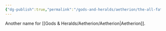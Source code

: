 ```yaml
---
{"dg-publish":true,"permalink":"/gods-and-heralds/aetherion/the-all-father/","updated":"2025-06-10T19:02:19.685+01:00"}
---
```


Another name for [[Gods & Heralds/Aetherion/Aetherion\|Aetherion]].

